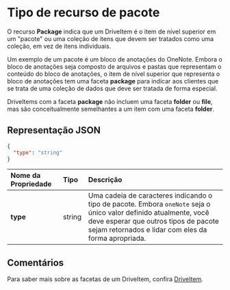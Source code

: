 # <a name="package-resource-type"></a>Tipo de recurso de pacote

O recurso **Package** indica que um DriveItem é o item de nível superior em um "pacote" ou uma coleção de itens que devem ser tratados como uma coleção, em vez de itens individuais.

Um exemplo de um pacote é um bloco de anotações do OneNote. Embora o bloco de anotações seja composto de arquivos e pastas que representam o conteúdo do bloco de anotações, o item de nível superior que representa o bloco de anotações tem uma faceta **package** para indicar aos clientes que se trata de uma coleção de dados que deve ser tratada de forma especial.

DriveItems com a faceta **package** não incluem uma faceta **folder** ou **file**, mas são conceitualmente semelhantes a um item com uma faceta **folder**.

## <a name="json-representation"></a>Representação JSON

<!-- { "blockType": "resource", "@odata.type": "microsoft.graph.package" } -->
```json
{
  "type": "string"
}
```

| Nome da Propriedade | Tipo   | Descrição                                                                                                                                                                      |
|:--------------|:-------|:---------------------------------------------------------------------------------------------------------------------------------------------------------------------------------|
| **type**      | string | Uma cadeia de caracteres indicando o tipo de pacote. Embora `oneNote` seja o único valor definido atualmente, você deve esperar que outros tipos de pacote sejam retornados e lidar com eles da forma apropriada. |

## <a name="remarks"></a>Comentários 

Para saber mais sobre as facetas de um DriveItem, confira [DriveItem](driveitem.md).


<!-- {
  "type": "#page.annotation",
  "description": "The Package facet indicates that an item is the root of a special collection of items that should be treated as a single unit.",
  "keywords": "package, facet, onenote",
  "section": "documentation"
} -->
